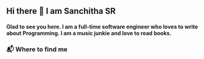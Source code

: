 ## Hi there 👋 I am Sanchitha SR


#### Glad to see you here. I am a full-time software engineer who loves to write about Programming. I am a music junkie and love to read books.
  

### 📬 Where to find me
    


<!--
**Sanchithasharma/sanchithasharma** is a ✨ _special_ ✨ repository because its `README.md` (this file) appears on your GitHub profile.

Here are some ideas to get you started:

- 🔭 I’m currently working on ...
- 🌱 I’m currently learning ...
- 👯 I’m looking to collaborate on ...
- 🤔 I’m looking for help with ...
- 💬 Ask me about ...
- 📫 How to reach me: ...
- 😄 Pronouns: ...
- ⚡ Fun fact: ...
-->

